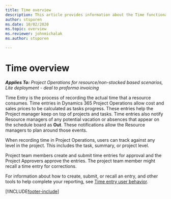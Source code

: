 ```yaml
---
title: Time overview
description: This article provides information about the Time functionality in Dynamics 365 Project Operations. 
author: stsporen
ms.date: 10/02/2020
ms.topic: overview
ms.reviewer: johnmichalak
ms.author: stsporen

---
```


# Time overview

_**Applies To:** Project Operations for resource/non-stocked based scenarios, Lite deployment - deal to proforma invoicing_

Time Entry is the process of recording the actual time that a resource consumes. Time entries in Dynamics 365 Project Operations allow cost and sales prices to be calculated as tasks progress. These entries help the Project manager keep on top of projects and tasks. Time entries also notify Resource managers of any potential vacation or absences that appear on the schedule board as **Out**. These notifications allow the Resource managers to plan around those events.

When recording time in Project Operations, users can track against any level in the project. This includes the task, summary, or project level.

Project team members create and submit time entries for approval and the Project Approvers approve the entries. The project team member might recall a time entry for corrections.

For information about how to create, submit, or recall an entry, and other tools to help complete your reporting, see [Time entry user behavior](ui-behavior-time.md).



[!INCLUDE[footer-include](../includes/footer-banner.md)]